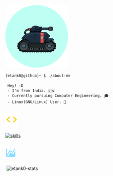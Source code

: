 
<img src="https://github.com/etank0/etank0/blob/main/circle-gif.gif" height=200 width=200 alt="etank0-gif">
<br>

```
[etank0@github]~ $ ./about-me

 Hey! :D
 - I'm from India. 🇮🇳
 - Currently pursuing Computer Engineering. 🎓
 - Linux(GNU/Linux) User. 🐧
```

## <img src="https://github.com/etank0/etank0/blob/main/images/code-tags.svg" alt="skills" width ="40"> 
<p align="left">
<a href="https://skillicons.dev">
    <img src="https://skillicons.dev/icons?i=neovim,vscode,haskell,rust,python,cpp,javascript,typescript,react,nodejs,express,mongodb,postgres,mysql&perline=7"  height="70" alt="skills">
</a>
</p>

## <img src="https://github.com/etank0/etank0/blob/main/images/chart-areaspline.svg" alt="charts" width ="35"> 
<p>&nbsp;<img align="center" src="https://github-readme-stats.vercel.app/api?username=etank0&show_icons=true&locale=en&theme=github_dark_dimmed" alt="etank0-stats" /></p>
